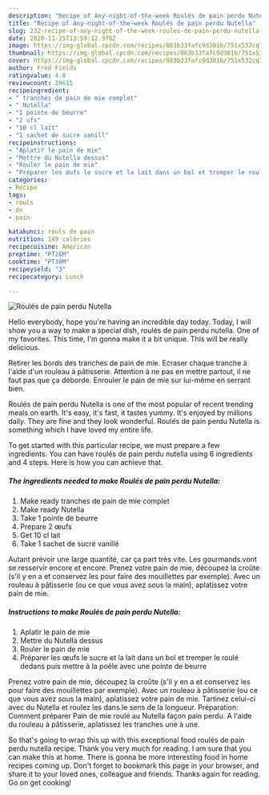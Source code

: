 ```yaml
---
description: "Recipe of Any-night-of-the-week Roulés de pain perdu Nutella"
title: "Recipe of Any-night-of-the-week Roulés de pain perdu Nutella"
slug: 232-recipe-of-any-night-of-the-week-roules-de-pain-perdu-nutella
date: 2020-11-25T13:59:12.978Z
image: https://img-global.cpcdn.com/recipes/863b33fafc9d381b/751x532cq70/roules-de-pain-perdu-nutella-photo-principale-de-la-recette.jpg
thumbnail: https://img-global.cpcdn.com/recipes/863b33fafc9d381b/751x532cq70/roules-de-pain-perdu-nutella-photo-principale-de-la-recette.jpg
cover: https://img-global.cpcdn.com/recipes/863b33fafc9d381b/751x532cq70/roules-de-pain-perdu-nutella-photo-principale-de-la-recette.jpg
author: Fred Fields
ratingvalue: 4.8
reviewcount: 29615
recipeingredient:
- " tranches de pain de mie complet"
- " Nutella"
- "1 pointe de beurre"
- "2 ufs"
- "10 cl lait"
- "1 sachet de sucre vanill"
recipeinstructions:
- "Aplatir le pain de mie"
- "Mettre du Nutella dessus"
- "Rouler le pain de mie"
- "Préparer les œufs le sucre et la lait dans un bol et tremper le roulé dedans puis mettre à la poêle avec une pointe de beurre"
categories:
- Recipe
tags:
- rouls
- de
- pain

katakunci: rouls de pain 
nutrition: 149 calories
recipecuisine: American
preptime: "PT26M"
cooktime: "PT30M"
recipeyield: "3"
recipecategory: Lunch

---
```



![Roulés de pain perdu Nutella](https://img-global.cpcdn.com/recipes/863b33fafc9d381b/751x532cq70/roules-de-pain-perdu-nutella-photo-principale-de-la-recette.jpg)

Hello everybody, hope you're having an incredible day today. Today, I will show you a way to make a special dish, roulés de pain perdu nutella. One of my favorites. This time, I'm gonna make it a bit unique. This will be really delicious.

Retirer les bords des tranches de pain de mie. Ecraser chaque tranche à l&#39;aide d&#39;un rouleau à pâtisserie. Attention à ne pas en mettre partout, il ne faut pas que ça déborde. Enrouler le pain de mie sur lui-même en serrant bien.

Roulés de pain perdu Nutella is one of the most popular of recent trending meals on earth. It's easy, it's fast, it tastes yummy. It's enjoyed by millions daily. They are fine and they look wonderful. Roulés de pain perdu Nutella is something which I have loved my entire life.


To get started with this particular recipe, we must prepare a few ingredients. You can have roulés de pain perdu nutella using 6 ingredients and 4 steps. Here is how you can achieve that.

<!--inarticleads1-->

##### The ingredients needed to make Roulés de pain perdu Nutella:

1. Make ready  tranches de pain de mie complet
1. Make ready  Nutella
1. Take 1 pointe de beurre
1. Prepare 2 œufs
1. Get 10 cl lait
1. Take 1 sachet de sucre vanillé


Autant prévoir une large quantité, car ça part très vite. Les gourmands vont se resservir encore et encore. Prenez votre pain de mie, découpez la croûte (s&#39;il y en a et conservez les pour faire des mouillettes par exemple). Avec un rouleau à pâtisserie (ou ce que vous avez sous la main), aplatissez votre pain de mie. 

<!--inarticleads2-->

##### Instructions to make Roulés de pain perdu Nutella:

1. Aplatir le pain de mie
1. Mettre du Nutella dessus
1. Rouler le pain de mie
1. Préparer les œufs le sucre et la lait dans un bol et tremper le roulé dedans puis mettre à la poêle avec une pointe de beurre


Prenez votre pain de mie, découpez la croûte (s&#39;il y en a et conservez les pour faire des mouillettes par exemple). Avec un rouleau à pâtisserie (ou ce que vous avez sous la main), aplatissez votre pain de mie. Tartinez celui-ci avec du Nutella et roulez les dans le sens de la longueur. Préparation: Comment préparer Pain de mie roulé au Nutella façon pain perdu. A l&#39;aide du rouleau à pâtisserie, aplatissez les tranches une à une. 

So that's going to wrap this up with this exceptional food roulés de pain perdu nutella recipe. Thank you very much for reading. I am sure that you can make this at home. There is gonna be more interesting food in home recipes coming up. Don't forget to bookmark this page in your browser, and share it to your loved ones, colleague and friends. Thanks again for reading. Go on get cooking!
